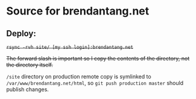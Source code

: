 # Source for brendantang.net

## Deploy:

~~`rsync -rvh site/ [my ssh login]:brendantang.net`~~

~~The forward slash is important so I copy the contents of the directory, not the directory itself.~~

`/site` directory on production remote copy is symlinked to `/var/www/brendantang.net/html`, so `git push production master` should publish changes.

